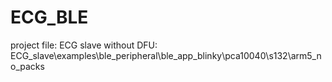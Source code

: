 # ECG_BLE
project file:
ECG slave without DFU: ECG_slave\examples\ble_peripheral\ble_app_blinky\pca10040\s132\arm5_no_packs

